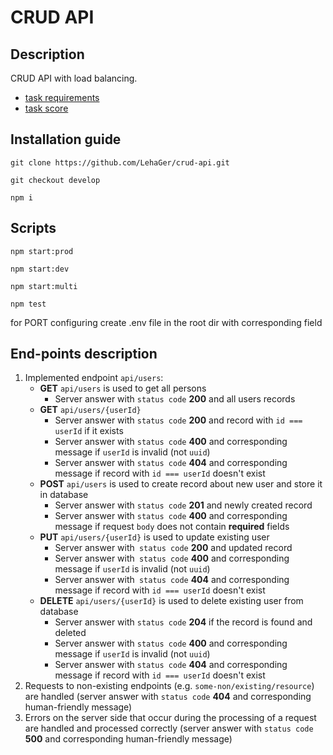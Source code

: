 # CRUD API

## Description

CRUD API with load balancing.
- [task requirements](https://github.com/AlreadyBored/nodejs-assignments/blob/main/assignments/crud-api/assignment.md)
- [task score](https://github.com/AlreadyBored/nodejs-assignments/blob/main/assignments/crud-api/score.md)

## Installation guide

```
git clone https://github.com/LehaGer/crud-api.git
```
```
git checkout develop
```
```
npm i
```

## Scripts
```
npm start:prod
```
```
npm start:dev
```
```
npm start:multi
```
```
npm test
```

for PORT configuring create .env file in the root dir with corresponding field

## End-points description

1. Implemented endpoint `api/users`:
    - **GET** `api/users` is used to get all persons
        - Server answer with `status code` **200** and all users records
    - **GET** `api/users/{userId}`
        - Server answer with `status code` **200** and record with `id === userId` if it exists
        - Server answer with `status code` **400** and corresponding message if `userId` is invalid (not `uuid`)
        - Server answer with `status code` **404** and corresponding message if record with `id === userId` doesn't exist
    - **POST** `api/users` is used to create record about new user and store it in database
        - Server answer with `status code` **201** and newly created record
        - Server answer with `status code` **400** and corresponding message if request `body` does not contain **required** fields
    - **PUT** `api/users/{userId}` is used to update existing user
        - Server answer with` status code` **200** and updated record
        - Server answer with` status code` **400** and corresponding message if `userId` is invalid (not `uuid`)
        - Server answer with` status code` **404** and corresponding message if record with `id === userId` doesn't exist
    - **DELETE** `api/users/{userId}` is used to delete existing user from database
        - Server answer with `status code` **204** if the record is found and deleted
        - Server answer with `status code` **400** and corresponding message if `userId` is invalid (not `uuid`)
        - Server answer with `status code` **404** and corresponding message if record with `id === userId` doesn't exist
2. Requests to non-existing endpoints (e.g. `some-non/existing/resource`) are handled (server answer with `status code` **404** and corresponding human-friendly message)
3. Errors on the server side that occur during the processing of a request are handled and processed correctly (server answer with `status code` **500** and corresponding human-friendly message)
